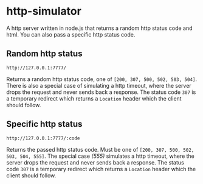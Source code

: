 # http-simulator

A http server written in node.js that returns a random http status code and html. You can also pass a specific http status code.

## Random http status

```
http://127.0.0.1:7777/
```
Returns a random http status code, one of `[200, 307, 500, 502, 503, 504]`. There is also a special case of simulating a http timeout, where the server drops the request and never sends back a response. The status code `307` is a temporary redirect which returns a `Location` header which the client should follow.


## Specific http status

```
http://127.0.0.1:7777/:code
```

Returns the passed http status code. Must be one of `[200, 307, 500, 502, 503, 504, 555]`. The special case *(555)* simulates a http timeout, where the server drops the request and never sends back a response. The status code `307` is a temporary redirect which returns a `Location` header which the client should follow.
